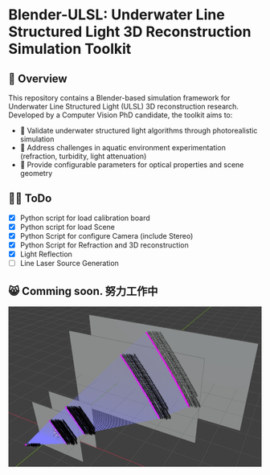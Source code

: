 # Blender-ULSL: Underwater Line Structured Light 3D Reconstruction Simulation Toolkit

## 📖 Overview
This repository contains a Blender-based simulation framework for Underwater Line Structured Light (ULSL) 3D reconstruction research. Developed by a Computer Vision PhD candidate, the toolkit aims to:

- 🎯 Validate underwater structured light algorithms through photorealistic simulation
- 🌊 Address challenges in aquatic environment experimentation (refraction, turbidity, light attenuation)
- 🔬 Provide configurable parameters for optical properties and scene geometry

## 😶‍🌫️ ToDo
- [x] Python script for load calibration board
- [x] Python script for load Scene
- [x] Python Script for configure Camera (include Stereo)
- [x] Python Script for Refraction and 3D reconstruction
- [x] Light Reflection
- [ ] Line Laser Source Generation

## 😸 Comming soon. 努力工作中

![示例图片](images/example2.png)